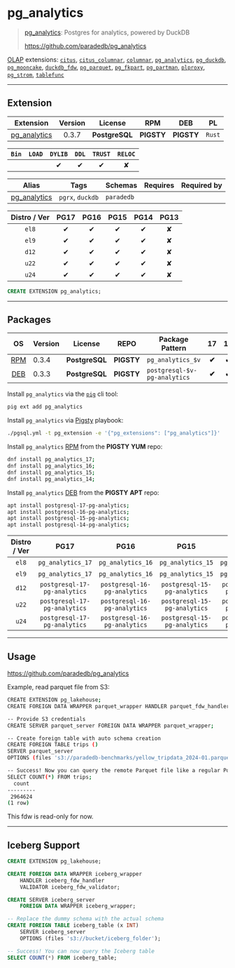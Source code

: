 # pg_analytics


> [pg_analytics](https://github.com/paradedb/pg_analytics): Postgres for analytics, powered by DuckDB
>
> https://github.com/paradedb/pg_analytics





[OLAP](/olap) extensions: [`citus`](/citus), [`citus_columnar`](/citus_columnar), [`columnar`](/columnar), [`pg_analytics`](/pg_analytics), [`pg_duckdb`](/pg_duckdb), [`pg_mooncake`](/pg_mooncake), [`duckdb_fdw`](/duckdb_fdw), [`pg_parquet`](/pg_parquet), [`pg_fkpart`](/pg_fkpart), [`pg_partman`](/pg_partman), [`plproxy`](/plproxy), [`pg_strom`](/pg_strom), [`tablefunc`](/tablefunc)


-------
## Extension


| Extension | Version | License | RPM | DEB | PL |
|-----------|:-------:|:-------:|:---:|:---:|:--:|
| [pg_analytics](https://github.com/paradedb/pg_analytics) | 0.3.7 | **<span class="tcblue">PostgreSQL</span>** | **<span class="tcwarn">PIGSTY</span>** | **<span class="tcwarn">PIGSTY</span>** | `Rust` |



| `Bin` | `LOAD` | `DYLIB` | `DDL` | `TRUST` | `RELOC` |
|:-----:|:------:|:-------:|:-----:|:-------:|:-------:|
|  |  | <span class="tcblue">✔</span> | <span class="tcblue">✔</span> | <span class="tcblue">✔</span> | <span class="tcwarn">✘</span> |



| Alias | Tags | Schemas | Requires | Required by |
|-------|------|---------|----------|-------------|
| [pg_analytics](/pg_analytics) | `pgrx`, `duckdb` | `paradedb` |  |  |



| Distro / Ver | PG17 | PG16 | PG15 | PG14 | PG13 |
|:------------:|:----:|:----:|:----:|:----:|:----:|
| `el8` | <span class="tcblue">✔</span> | <span class="tcblue">✔</span> | <span class="tcblue">✔</span> | <span class="tcblue">✔</span> | <span class="tcred">✘</span> |
| `el9` | <span class="tcblue">✔</span> | <span class="tcblue">✔</span> | <span class="tcblue">✔</span> | <span class="tcblue">✔</span> | <span class="tcred">✘</span> |
| `d12` | <span class="tcblue">✔</span> | <span class="tcblue">✔</span> | <span class="tcblue">✔</span> | <span class="tcblue">✔</span> | <span class="tcred">✘</span> |
| `u22` | <span class="tcblue">✔</span> | <span class="tcblue">✔</span> | <span class="tcblue">✔</span> | <span class="tcblue">✔</span> | <span class="tcred">✘</span> |
| `u24` | <span class="tcblue">✔</span> | <span class="tcblue">✔</span> | <span class="tcblue">✔</span> | <span class="tcblue">✔</span> | <span class="tcred">✘</span> |





```sql
CREATE EXTENSION pg_analytics;
```

-----------


## Packages


| OS | Version | License | REPO | Package Pattern | 17 | 16 | 15 | 14 | 13 | Dependency |
|:--:|---------|:-------:|:----:|-----------------|:--:|:--:|:--:|:--:|:--:|------------|
| [RPM](/rpm) | 0.3.4 | **<span class="tcblue">PostgreSQL</span>** | **<span class="tcwarn">PIGSTY</span>** | `pg_analytics_$v` | **<span class="tcwarn">✔</span>** | **<span class="tcwarn">✔</span>** | **<span class="tcwarn">✔</span>** | **<span class="tcwarn">✔</span>** |  |  |
| [DEB](/deb) | 0.3.3 | **<span class="tcblue">PostgreSQL</span>** | **<span class="tcwarn">PIGSTY</span>** | `postgresql-$v-pg-analytics` | **<span class="tcwarn">✔</span>** | **<span class="tcwarn">✔</span>** | **<span class="tcwarn">✔</span>** | **<span class="tcwarn">✔</span>** |  |  |



Install `pg_analytics` via the [`pig`](https://github.com/pgsty/pig) cli tool:

```bash
pig ext add pg_analytics
```


Install `pg_analytics` via [Pigsty](https://pigsty.io/docs/pgext/usage/install/) playbook:

```bash
./pgsql.yml -t pg_extension -e '{"pg_extensions": ["pg_analytics"]}'
```


Install `pg_analytics` [RPM](/rpm) from the **<span class="tcwarn">PIGSTY</span>** **YUM** repo:

```bash
dnf install pg_analytics_17;
dnf install pg_analytics_16;
dnf install pg_analytics_15;
dnf install pg_analytics_14;
```


Install `pg_analytics` [DEB](/deb) from the **<span class="tcwarn">PIGSTY</span>** **APT** repo:

```bash
apt install postgresql-17-pg-analytics;
apt install postgresql-16-pg-analytics;
apt install postgresql-15-pg-analytics;
apt install postgresql-14-pg-analytics;
```




| Distro / Ver | PG17 | PG16 | PG15 | PG14 | PG13 |
|:------------:|:----:|:----:|:----:|:----:|:----:|
| `el8` | `pg_analytics_17` | `pg_analytics_16` | `pg_analytics_15` | `pg_analytics_14` | <span class="tcred">✘</span> |
| `el9` | `pg_analytics_17` | `pg_analytics_16` | `pg_analytics_15` | `pg_analytics_14` | <span class="tcred">✘</span> |
| `d12` | `postgresql-17-pg-analytics` | `postgresql-16-pg-analytics` | `postgresql-15-pg-analytics` | `postgresql-14-pg-analytics` | <span class="tcred">✘</span> |
| `u22` | `postgresql-17-pg-analytics` | `postgresql-16-pg-analytics` | `postgresql-15-pg-analytics` | `postgresql-14-pg-analytics` | <span class="tcred">✘</span> |
| `u24` | `postgresql-17-pg-analytics` | `postgresql-16-pg-analytics` | `postgresql-15-pg-analytics` | `postgresql-14-pg-analytics` | <span class="tcred">✘</span> |






--------

## Usage

https://github.com/paradedb/pg_analytics

Example, read parquet file from S3:

```bash
CREATE EXTENSION pg_lakehouse;
CREATE FOREIGN DATA WRAPPER parquet_wrapper HANDLER parquet_fdw_handler VALIDATOR parquet_fdw_validator;

-- Provide S3 credentials
CREATE SERVER parquet_server FOREIGN DATA WRAPPER parquet_wrapper;

-- Create foreign table with auto schema creation
CREATE FOREIGN TABLE trips ()
SERVER parquet_server
OPTIONS (files 's3://paradedb-benchmarks/yellow_tripdata_2024-01.parquet');

-- Success! Now you can query the remote Parquet file like a regular Postgres table
SELECT COUNT(*) FROM trips;
  count
---------
 2964624
(1 row)
```

This fdw is read-only for now.



----

## Iceberg Support

```sql
CREATE EXTENSION pg_lakehouse;

CREATE FOREIGN DATA WRAPPER iceberg_wrapper
    HANDLER iceberg_fdw_handler
    VALIDATOR iceberg_fdw_validator;

CREATE SERVER iceberg_server
    FOREIGN DATA WRAPPER iceberg_wrapper;

-- Replace the dummy schema with the actual schema
CREATE FOREIGN TABLE iceberg_table (x INT)
    SERVER iceberg_server
    OPTIONS (files 's3://bucket/iceberg_folder');

-- Success! You can now query the Iceberg table
SELECT COUNT(*) FROM iceberg_table;
```


